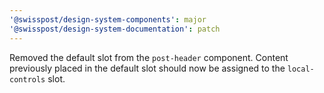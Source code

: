```yaml
---
'@swisspost/design-system-components': major
'@swisspost/design-system-documentation': patch
---
```


Removed the default slot from the `post-header` component.
Content previously placed in the default slot should now be assigned to the `local-controls` slot.
